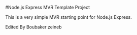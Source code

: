 #Node.js Express MVR Template Project

This is a very simple MVR starting point for Node.js Express.  

Edited By Boubaker zeineb

